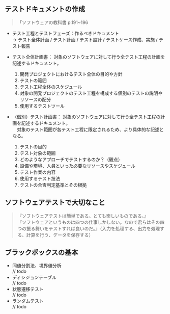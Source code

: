 ## テストドキュメントの作成
> 「ソフトウェアの教科書 p.191~196
- テスト工程とテストフェーズ：作るべきドキュメント  
→ テスト全体計画 / テスト計画 / テスト設計 / テストケース作成、実施 / テスト報告  
- テスト全体計画書： 対象のソフトウェアに対して行う全テスト工程の計画を記述するドキュメント。  
  1. 開発プロジェクトにおけるテスト全体の目的や方針
  2. テストの範囲
  3. テスト工程全体のスケジュール
  4. 対象の開発プロジェクトのテスト工程を構成する個別のテストの説明やリソースの配分
  5. 使用するテストツール
  
- （個別）テスト計画書： 対象のソフトウェアに対して行う全テスト工程の計画を記述するドキュメント。  
　対象のテスト範囲が各テスト工程に限定されるため、より具体的な記述となる。
  1. テストの目的
  2. テスト対象の範囲
  3. どのようなアプローチでテストするのか？（観点）
  4. 設備や環境、人員といった必要なリソースやスケジュール
  5. テスト作業の内容
  6. 使用するテスト技法
  7. テストの合否判定基準とその根拠

## ソフトウェアテストで大切なこと
> 『ソフトウェアテストは簡単である。とても楽しいものである。』  
> 『ソフトウェアというものは四つの仕事しかしない。なので君らはその四つの振る舞いをテストすれば良いのだ。』（入力を処理する、出力を処理する、計算を行う、データを保存する）

## ブラックボックスの基本
- 同値分割法、境界値分析  
// todo
- ディシジョンテーブル  
// todo
- 状態遷移テスト  
// todo
- ランダムテスト  
// todo

